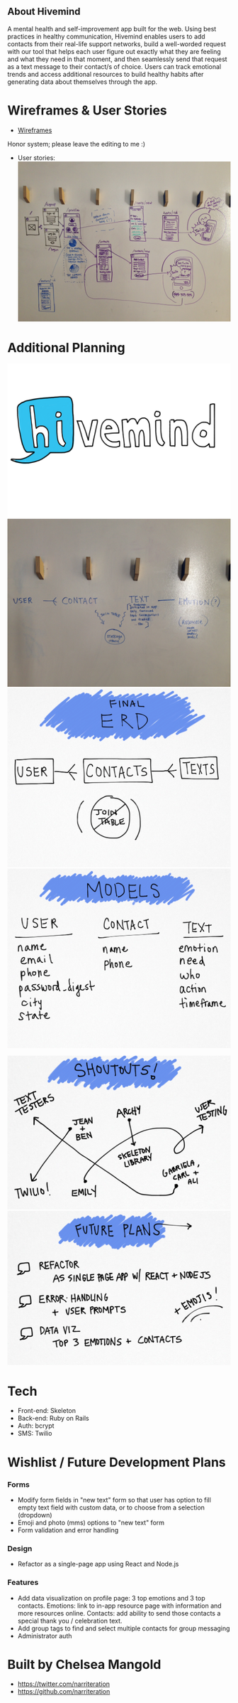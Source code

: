 ## About Hivemind

A mental health and self-improvement app built for the web. Using best practices in healthy communication, Hivemind enables users to add contacts from their real-life support networks, build a well-worded request with our tool that helps each user figure out exactly what they are feeling and what they need in that moment, and then seamlessly send that request as a text message to their contact/s of choice. Users can track emotional trends and access additional resources to build healthy habits after generating data about themselves through the app.

# Wireframes & User Stories

- [Wireframes](https://app.moqups.com/cmangold/QOGkiGIPCQ/view/page/ad64222d5?ui=0)

Honor system; please leave the editing to me :)


- User stories: ![User Story](app/assets/images/user_story.JPG)

# Additional Planning

![Logo](app/assets/images/logo.png)
![Initial ERD](app/assets/images/erd_original.jpg)
![Final ERD](app/assets/images/erd_final.jpg)
![Models](app/assets/images/models.jpg)

![Shoutouts](app/assets/images/shoutouts.jpg)
![Future Plans](app/assets/images/future_plans.jpg)


# Tech

- Front-end: Skeleton
- Back-end: Ruby on Rails
- Auth: bcrypt
- SMS: Twilio

# Wishlist / Future Development Plans

### Forms
- Modify form fields in "new text" form so that user has option to fill empty text field with custom data, or to choose from a selection (dropdown)
- Emoji and photo (mms) options to "new text" form
- Form validation and error handling

### Design
- Refactor as a single-page app using React and Node.js

### Features
- Add data visualization on profile page: 3 top emotions and 3 top contacts. Emotions: link to in-app resource page with information and more resources online. Contacts: add ability to send those contacts a special thank you / celebration text.
- Add group tags to find and select multiple contacts for group messaging
- Administrator auth

# Built by Chelsea Mangold

- https://twitter.com/narriteration
- https://github.com/narriteration
